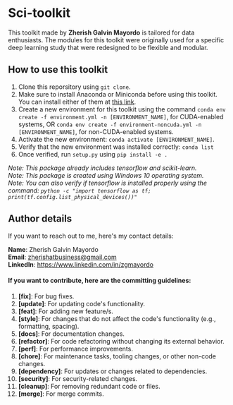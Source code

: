 # Sci-toolkit

This toolkit made by **Zherish Galvin Mayordo** is tailored for data enthusiasts. The modules for this toolkit were originally used for a specific deep learning study that were redesigned to be flexible and modular.

## How to use this toolkit

1. Clone this reporsitory using `git clone`.
2. Make sure to install Anaconda or Miniconda before using this toolkit. You can install either of them at [this link](https://www.anaconda.com/).
3. Create a new environment for this toolkit using the command `conda env create -f environment.yml -n [ENVIRONMENT_NAME]`, for CUDA-enabled systems, OR `conda env create -f environment-noncuda.yml -n [ENVIRONMENT_NAME]`, for non-CUDA-enabled systems.
4. Activate the new environment: `conda activate [ENVIRONMENT_NAME]`.
5. Verify that the new environment was installed correctly: `conda list`
6. Once verified, run `setup.py` using `pip install -e .`

_Note: This package already includes tensorflow and scikit-learn._ <br>
_Note: This package is created using Windows 10 operating system._ <br>
_Note: You can also verify if tensorflow is installed properly using the command: `python -c "import tensorflow as tf; print(tf.config.list_physical_devices())"`_

## Author details

If you want to reach out to me, here's my contact details:

**Name**: Zherish Galvin Mayordo <br>
**Email**: zherishatbusiness@gmail.com <br>
**LinkedIn**: https://www.linkedin.com/in/zgmayordo <br>

#### If you want to contribute, here are the committing guidelines:

1. **[fix]**: For bug fixes.
2. **[update]**: For updating code's functionality.
3. **[feat]**: For adding new feature/s.
4. **[style]**: For changes that do not affect the code's functionality (e.g., formatting, spacing).
5. **[docs]**: For documentation changes.
6. **[refactor]**: For code refactoring without changing its external behavior.
7. **[perf]**: For performance improvements.
8. **[chore]**: For maintenance tasks, tooling changes, or other non-code changes.
9. **[dependency]**: For updates or changes related to dependencies.
10. **[security]**: For security-related changes.
11. **[cleanup]**: For removing redundant code or files.
12. **[merge]**: For merge commits.
